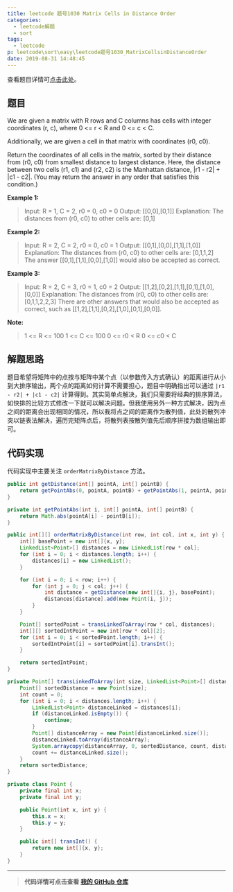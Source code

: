 ```yaml
---
title: leetcode 题号1030 Matrix Cells in Distance Order
categories:
  - leetcode解题
  - sort
tags:
  - leetcode
p: leetcode\sort\easy\leetcode题号1030_MatrixCellsinDistanceOrder
date: 2019-08-31 14:48:45
---
```


查看题目详情可[点击此处](https://leetcode.com/problems/matrix-cells-in-distance-order/)。

## 题目

We are given a matrix with R rows and C columns has cells with integer coordinates (r, c), where 0 <= r < R and 0 <= c < C.

Additionally, we are given a cell in that matrix with coordinates (r0, c0).

Return the coordinates of all cells in the matrix, sorted by their distance from (r0, c0) from smallest distance to largest distance.  Here, the distance between two cells (r1, c1) and (r2, c2) is the Manhattan distance, |r1 - r2| + |c1 - c2|.  (You may return the answer in any order that satisfies this condition.)

**Example 1:**

> Input: R = 1, C = 2, r0 = 0, c0 = 0
Output: [[0,0],[0,1]]
Explanation: The distances from (r0, c0) to other cells are: [0,1]

**Example 2:**

> Input: R = 2, C = 2, r0 = 0, c0 = 1
Output: [[0,1],[0,0],[1,1],[1,0]]
Explanation: The distances from (r0, c0) to other cells are: [0,1,1,2]
The answer [[0,1],[1,1],[0,0],[1,0]] would also be accepted as correct.

**Example 3:**

> Input: R = 2, C = 3, r0 = 1, c0 = 2
Output: [[1,2],[0,2],[1,1],[0,1],[1,0],[0,0]]
Explanation: The distances from (r0, c0) to other cells are: [0,1,1,2,2,3]
There are other answers that would also be accepted as correct, such as [[1,2],[1,1],[0,2],[1,0],[0,1],[0,0]].

**Note:**

> 1 <= R <= 100
1 <= C <= 100
0 <= r0 < R
0 <= c0 < C

## 解题思路

题目希望将矩阵中的点按与矩阵中某个点（以参数传入方式确认）的距离进行从小到大排序输出，两个点的距离如何计算不需要担心，题目中明确指出可以通过 `|r1 - r2| + |c1 - c2|` 计算得到。其实简单点解决，我们只需要将经典的排序算法，如快排的比较方式修改一下就可以解决问题。但我使用另外一种方式解决，因为点之间的距离会出现相同的情况，所以我将点之间的距离作为散列值，此处的散列冲突以链表法解决，遍历完矩阵点后，将散列表按散列值先后顺序拼接为数组输出即可。

## 代码实现

代码实现中主要关注 `orderMatrixByDistance` 方法。

```java
public int getDistance(int[] pointA, int[] pointB) {
    return getPointAbs(0, pointA, pointB) + getPointAbs(1, pointA, pointB);
}

private int getPointAbs(int i, int[] pointA, int[] pointB) {
    return Math.abs(pointA[i] - pointB[i]);
}

public int[][] orderMatrixByDistance(int row, int col, int x, int y) {
    int[] basePoint = new int[]{x, y};
    LinkedList<Point>[] distances = new LinkedList[row * col];
    for (int i = 0; i < distances.length; i++) {
        distances[i] = new LinkedList();
    }

    for (int i = 0; i < row; i++) {
        for (int j = 0; j < col; j++) {
            int distance = getDistance(new int[]{i, j}, basePoint);
            distances[distance].add(new Point(i, j));
        }
    }

    Point[] sortedPoint = transLinkedToArray(row * col, distances);
    int[][] sortedIntPoint = new int[row * col][2];
    for (int i = 0; i < sortedPoint.length; i++) {
        sortedIntPoint[i] = sortedPoint[i].transInt();
    }

    return sortedIntPoint;
}

private Point[] transLinkedToArray(int size, LinkedList<Point>[] distances) {
    Point[] sortedDistance = new Point[size];
    int count = 0;
    for (int i = 0; i < distances.length; i++) {
        LinkedList<Point> distanceLinked = distances[i];
        if (distanceLinked.isEmpty()) {
            continue;
        }
        Point[] distanceArray = new Point[distanceLinked.size()];
        distanceLinked.toArray(distanceArray);
        System.arraycopy(distanceArray, 0, sortedDistance, count, distanceLinked.size());
        count += distanceLinked.size();
    }
    return sortedDistance;
}

private class Point {
    private final int x;
    private final int y;

    public Point(int x, int y) {
        this.x = x;
        this.y = y;
    }

    public int[] transInt() {
        return new int[]{x, y};
    }
}
```

****
> **代码详情可点击查看 [我的 GitHub 仓库](https://github.com/CloneableX/leetcode/)**